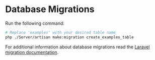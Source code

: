 # Database Migrations

Run the following command:

```bash
# Replace 'examples' with your desired table name
php ./Server/artisan make:migration create_examples_table
```

For additional information about database migrations read the [Laravel migration documentation](https://laravel.com/docs/8.x/migrations).